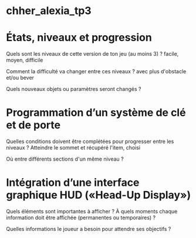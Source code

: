 # chher_alexia_tp3


# États, niveaux et progression 
Quels sont les niveaux de cette version de ton jeu (au moins 3) ? 
facile, moyen, difficile

Comment la difficulté va changer entre ces niveaux ? 
avec plus d'obstacle et/ou bever

Quels nouveaux objets ou paramètres seront changés ?

# Programmation d’un système de clé et de porte

Quelles conditions doivent être complétées pour progresser entre les niveaux ? 
Atteindre le sommet et récupéré l'item, choisi

Où entre différents sections d'un même niveau ?

# Intégration d’une interface graphique HUD («Head-Up Display»)

Quels éléments sont importantes à afficher ? À quels moments chaque information doit être affichée (permanentes ou temporaires) ?

Quelles informations le joueur a besoin pour attendre ses objectifs ?

